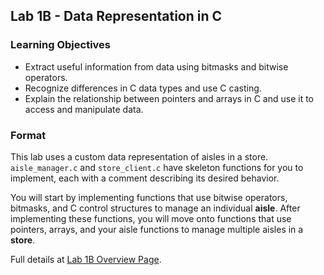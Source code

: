## Lab 1B - Data Representation in C

### Learning Objectives
- Extract useful information from data using bitmasks and bitwise operators.
- Recognize differences in C data types and use C casting.
- Explain the relationship between pointers and arrays in C and use it to access and manipulate data.

### Format
This lab uses a custom data representation of aisles in a store. `aisle_manager.c` and `store_client.c` have skeleton functions for you to implement, each with a comment describing its desired behavior.

You will start by implementing functions that use bitwise operators, bitmasks, and C control structures to manage an individual **aisle**. After implementing these functions, you will move onto functions that use pointers, arrays, and your aisle functions to manage multiple aisles in a **store**.

Full details at [Lab 1B Overview Page](https://courses.cs.washington.edu/courses/cse351/24sp/labs/lab1b.html).
